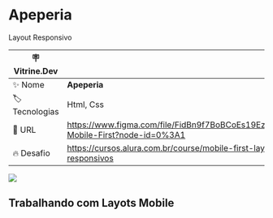 # Apeperia

Layout Responsivo

| :placard: Vitrine.Dev |     |
| -------------  | --- |
| :sparkles: Nome        | **Apeperia**
| :label: Tecnologias | Html, Css
| :rocket: URL         | https://www.figma.com/file/FidBn9f7BoBCoEs19EzbUD/Apeperia-Mobile-First?node-id=0%3A1
| :fire: Desafio     | https://cursos.alura.com.br/course/mobile-first-layouts-responsivos

<!-- Inserir imagem com a #vitrinedev ao final do link -->
![](https://lh3.googleusercontent.com/O9BDM4IJ3TmbzPa-8NknskTjm8j3z5iRA5DEmloOv6Y7xqAOv6UzFQO0RP__ozDGzoQQ0IgbifTMPA1iotMXj-2k9Zpyv7THaUvaXwFaH1d9NqsZqgUabZP1FjvXW6bIEXwLiC3J7az4rOZQzDc_-wJGMzMzIX9Tm8NBr1AIpfQ_bYQMkKuY2lBpHfObnySQhlyW6UoUXkyTGES4RzKLCTJeRkftRas-iLPIG5MpC2GYed_oU58SVU9NzIiTui6hkxO-EW81y-yPsE7qLq0kYCjKnOSAoXK3pnHJXkpsUzPH7muSdcCVbp_q032FMFfZ7QKzlF2o5RxsrLvphv8xCo4HvgFJIC2auPsrPAcL6JMIL16pQj1Jzf4GZymKaMezbRRBsj2qdbX1H7HIKJYYIv_KffL2nkbLo2DL5ORMnGEpcTPWC-d0y9IruB23mQGl1-tUAjL4TbZvLY2TcNk7mgr02qg_NDz-mLdqR1tqZ7rcj_MnYdZRAm6HOEWMfLKovStD5ZgWUh1BhsVjcDrZdlPDpF6DhltKG89FoYmvax7UdW0iNzb37TYo1urJEqRm0lp1uFuQJ1MCZfCoFNGPeyww8LZWntLfpGpspXKp-GtSbMv8UJYQaw1f6Ff551NmvrsesZeXpT7muvSPLG0BTXE_e1mY9NCOfLUWB3kcvfn9sZYKyamVTPF1gu2_skRK8weYewLGrSvH2kL_64-UUUdXzeKdI1aW4Tik9J0bSif4krCvOt3M9AiIPQViKS7eoDyQW5x3tkkPgzexyxK__6Dpu5HPiG9H0qhv9NYJBP6pxA3vY8MHuhdQYhWbx1xydFR4SbcVshf3eOGOucO-aUx124UdN1JJwEXSG27wwqbky-BB0SQA8bMuKFiRQNuw77vKw6tWtu0OlBCUYf4L8G5mFyKBfYmb9tn7lTTEM0r-RUhGx5lHtjeiKcVsFEbkaUUZLJ6cQKcyP9H9EgB-WQ=w1307-h834-no?authuser=0#vitrinedev)

## Trabalhando com Layots Mobile

